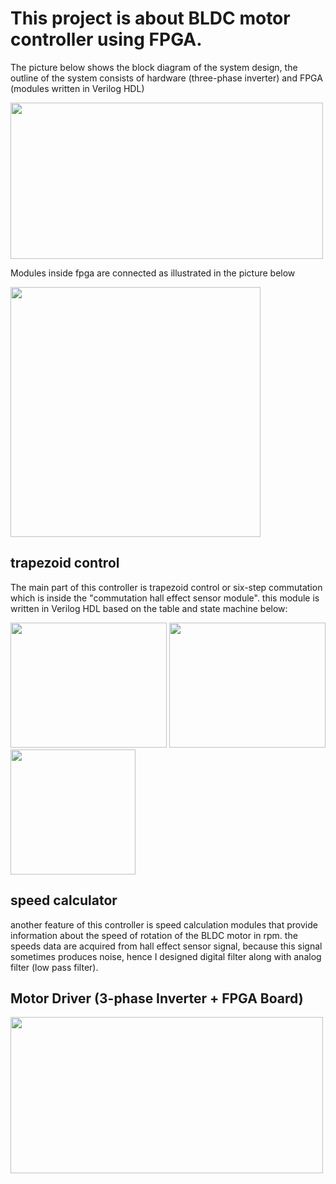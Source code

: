 # This project is about BLDC motor controller using FPGA. 
The picture below shows the block diagram of the system design, the outline of the system consists of hardware (three-phase inverter) and FPGA (modules written in Verilog HDL) 

<img src="https://user-images.githubusercontent.com/49807950/174469247-d4324b46-c33f-416a-863b-4184044c8d0d.png" width=500 height=250>

Modules inside fpga are connected as illustrated in the picture below

<img src = "https://user-images.githubusercontent.com/49807950/207262613-81f2b3a9-3ecc-4674-a009-87fd168731ec.png" width=400 height = 400>

## trapezoid control
The main part of this controller is trapezoid control or six-step commutation which is inside the "commutation hall effect sensor module". this module is written in Verilog HDL based on the table and state machine below:

<img src="https://user-images.githubusercontent.com/49807950/174472223-2e3d6be1-c13d-49de-8684-d1b377dc2511.png" width=250 height=200> <img src="https://user-images.githubusercontent.com/49807950/174472233-30998467-eafc-4b12-9ed8-58a2ccc806b3.png" width=250 height=200> <img src="https://user-images.githubusercontent.com/49807950/174472426-866393a9-b109-4731-8f35-352881ec329c.png" width=200 height=200>


## speed calculator
another feature of this controller is speed calculation modules that provide information about the speed of rotation of the BLDC motor in rpm. the speeds data are acquired from hall effect sensor signal, because this signal sometimes produces noise, hence I designed digital filter along with analog filter (low pass filter).

## Motor Driver (3-phase Inverter + FPGA Board)
<img src="https://user-images.githubusercontent.com/49807950/207264480-1258c45a-fc92-4426-aca2-d14f0269f39f.jpeg" width = 500 height = 250>



